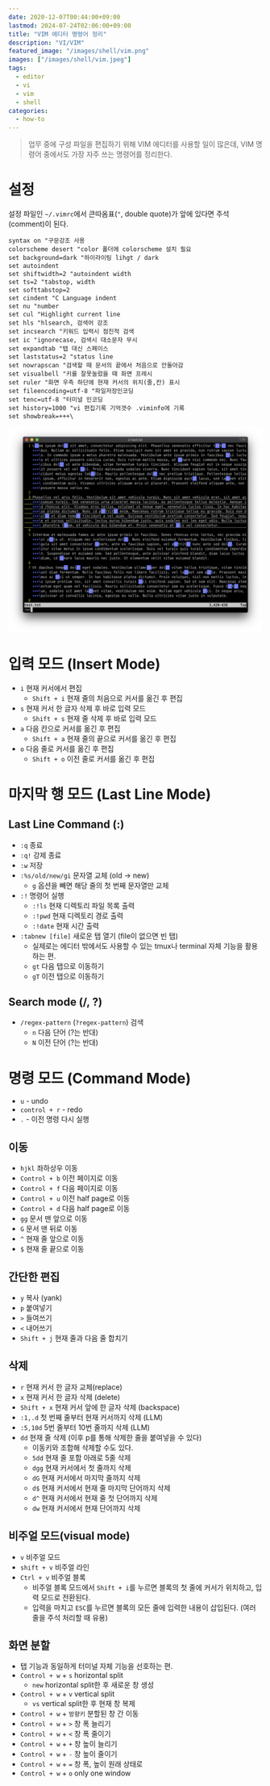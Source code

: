 ```yaml
---
date: 2020-12-07T00:44:00+09:00
lastmod: 2024-07-24T02:06:00+09:00
title: "VIM 에디터 명령어 정리"
description: "VI/VIM"
featured_image: "/images/shell/vim.png"
images: ["/images/shell/vim.jpeg"]
tags:
  - editor
  - vi
  - vim
  - shell
categories:
  - how-to
---
```


> 업무 중에 구성 파일을 편집하기 위해 VIM 에디터를 사용할 일이 많은데,
> VIM 명령어 중에서도 가장 자주 쓰는 명령어를 정리한다.

# 설정

설정 파일인 `~/.vimrc`에서 큰따옴표(`"`, double quote)가 앞에 있다면 주석(comment)이 된다.

```vim
syntax on "구문강조 사용
colorscheme desert "color 폴더에 colorscheme 설치 필요
set background=dark "하이라이팅 lihgt / dark
set autoindent
set shiftwidth=2 "autoindent width
set ts=2 "tabstop, width
set softtabstop=2
set cindent "C Language indent
set nu "number
set cul "Highlight current line
set hls "hlsearch, 검색어 강조
set incsearch "키워드 입력시 점진적 검색
set ic "ignorecase, 검색시 대소문자 무시
set expandtab "탭 대신 스페이스
set laststatus=2 "status line
set nowrapscan "검색할 때 문서의 끝에서 처음으로 안돌아감
set visualbell "키를 잘못눌렀을 때 화면 프레시
set ruler "화면 우측 하단에 현재 커서의 위치(줄,칸) 표시
set fileencoding=utf-8 "파일저장인코딩
set tenc=utf-8 "터미널 인코딩
set history=1000 "vi 편집기록 기억갯수 .viminfo에 기록
set showbreak=+++\
```

![vim](/images/shell/vim.png)

# 입력 모드 (Insert Mode)

- `i` 현재 커서에서 편집
  - `Shift + i` 현재 줄의 처음으로 커서를 옮긴 후 편집
- `s` 현재 커서 한 글자 삭제 후 바로 입력 모드
  - `Shift + s` 현재 줄 삭제 후 바로 입력 모드
- `a` 다음 칸으로 커서를 옮긴 후 편집
  - `Shift + a` 현재 줄의 끝으로 커서를 옮긴 후 편집
- `o` 다음 줄로 커서를 옮긴 후 편집
  - `Shift + o` 이전 줄로 커서를 옮긴 후 편집

# 마지막 행 모드 (Last Line Mode)

## Last Line Command (:)

- `:q` 종료
- `:q!` 강제 종료
- `:w` 저장
- `:%s/old/new/gi` 문자열 교체 (old -> new)
  - `g` 옵션을 빼면 해당 줄의 첫 번째 문자열만 교체
- `:!` 명령어 실행
  - `:!ls` 현재 디렉토리 파일 목록 출력
  - `:!pwd` 현재 디렉토리 경로 출력
  - `:!date` 현재 시간 출력
- `:tabnew [file]` 새로운 탭 열기 (file이 없으면 빈 탭)
  - 실제로는 에디터 밖에서도 사용할 수 있는 tmux나 terminal 자체 기능을 활용하는 편.
  - `gt` 다음 탭으로 이동하기
  - `gT` 이전 탭으로 이동하기

## Search mode (/, ?)

- `/regex-pattern` (`?regex-pattern`) 검색
  - `n` 다음 단어 (?는 반대)
  - `N` 이전 단어 (?는 반대)

# 명령 모드 (Command Mode)

- `u` - undo
- `control + r` - redo
- `.` - 이전 명령 다시 실행

## 이동

- `hjkl` 좌하상우 이동
- `Control + b` 이전 페이지로 이동
- `Control + f` 다음 페이지로 이동
- `Control + u` 이전 half page로 이동
- `Control + d` 다음 half page로 이동
- `gg` 문서 맨 앞으로 이동
- `G` 문서 맨 뒤로 이동
- `^` 현재 줄 앞으로 이동
- `$` 현재 줄 끝으로 이동

## 간단한 편집

- `y` 복사 (yank)
- `p` 붙여넣기
- `>` 들여쓰기
- `<` 내어쓰기
- `Shift + j` 현재 줄과 다음 줄 합치기

## 삭제

- `r` 현재 커서 한 글자 교체(replace)
- `x` 현재 커서 한 글자 삭제 (delete)
- `Shift + x` 현재 커서 앞에 한 글자 삭제 (backspace)
- `:1,.d` 첫 번째 줄부터 현재 커서까지 삭제 (LLM)
- `:5,10d` 5번 줄부터 10번 줄까지 삭제 (LLM)
- `dd` 현재 줄 삭제 (이후 p를 통해 삭제한 줄을 붙여넣을 수 있다)
  - 이동키와 조합해 삭제할 수도 있다.
  - `5dd` 현재 줄 포함 아래로 5줄 삭제
  - `dgg` 현재 커서에서 첫 줄까지 삭제
  - `dG` 현재 커서에서 마지막 줄까지 삭제
  - `d$` 현재 커서에서 현재 줄 마지막 단어까지 삭제
  - `d^` 현재 커서에서 현재 줄 첫 단어까지 삭제
  - `dw` 현재 커서에서 현재 단어까지 삭제

## 비주얼 모드(visual mode)

- `v` 비주얼 모드
- `shift + v` 비주얼 라인
- `Ctrl + v` 비주얼 블록
  - 비주얼 블록 모드에서 `Shift + i`를 누르면 블록의 첫 줄에 커서가 위치하고, 입력 모드로 전환된다.
  - 입력을 마치고 `ESC`를 누르면 블록의 모든 줄에 입력한 내용이 삽입된다. (여러 줄을 주석 처리할 때 유용)

## 화면 분할

- 탭 기능과 동일하게 터미널 자체 기능을 선호하는 편.
- `Control + w` + `s` horizontal split
  - `new` horizontal split한 후 새로운 창 생성
- `Control + w` + `v` vertical split
  - `vs` vertical split한 후 현재 창 복제
- `Control + w` + `방향키` 분할된 창 간 이동
- `Control + w` + `>` 창 폭 늘리기
- `Control + w` + `<` 창 폭 줄이기
- `Control + w` + `+` 창 높이 늘리기
- `Control + w` + `-` 창 높이 줄이기
- `Control + w` + `=` 창 폭, 높이 원래 상태로
- `Control + w` + `o` only one window
